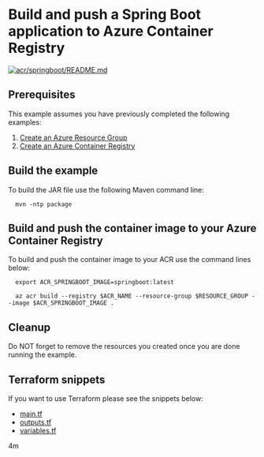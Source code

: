 
# Build and push a Spring Boot application to Azure Container Registry

[![acr/springboot/README.md](https://github.com/Azure-Samples/java-on-azure-examples/actions/workflows/acr_springboot_README_md.yml/badge.svg)](https://github.com/Azure-Samples/java-on-azure-examples/actions/workflows/acr_springboot_README_md.yml)

## Prerequisites

This example assumes you have previously completed the following examples:

1. [Create an Azure Resource Group](../../group/create/README.md)
1. [Create an Azure Container Registry](../create/README.md)

<!-- 

  if [[ -z $REGION ]]; then
    export REGION=westus
  fi

  -->
<!-- workflow.cron(0 0 * * 5) -->
<!-- workflow.javaVersion(17) -->
<!-- workflow.include(../create/README.md) -->

## Build the example

<!-- workflow.run()

  cd acr/springboot

  -->

To build the JAR file use the following Maven command line:

```shell
  mvn -ntp package
```

## Build and push the container image to your Azure Container Registry

To build and push the container image to your ACR use the command lines below:

```shell
  export ACR_SPRINGBOOT_IMAGE=springboot:latest

  az acr build --registry $ACR_NAME --resource-group $RESOURCE_GROUP --image $ACR_SPRINGBOOT_IMAGE .
```

<!-- workflow.run()

  cd ../..

  -->

<!-- workflow.directOnly()

  export RESULT=$(az acr repository show --name $ACR_NAME --image $ACR_SPRINGBOOT_IMAGE)
  az group delete --name $RESOURCE_GROUP --yes || true
  if [[ -z $RESULT ]]; then
    echo "Unable to find $ACR_SPRINGBOOT_IMAGE image"
    exit 1
  fi

  -->

## Cleanup

Do NOT forget to remove the resources you created once you are done running the
example.

## Terraform snippets

If you want to use Terraform please see the snippets below:

* [main.tf](main.tf)
* [outputs.tf](outputs.tf)
* [variables.tf](variables.tf)

4m
